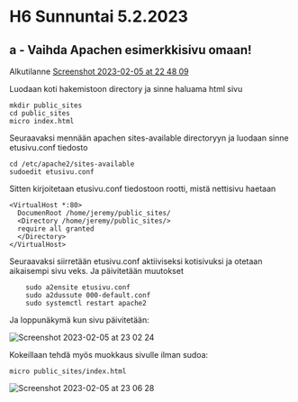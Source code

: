 # H6 Sunnuntai 5.2.2023

## a - Vaihda Apachen esimerkkisivu omaan!

Alkutilanne
[Screenshot 2023-02-05 at 22 48 09](https://user-images.githubusercontent.com/104775534/216844987-b46148db-c895-44b5-b49e-8ed9ca37d300.png)


Luodaan koti hakemistoon directory ja sinne haluama html sivu

    mkdir public_sites
    cd public_sites
    micro index.html
    
 Seuraavaksi mennään apachen sites-available directoryyn ja luodaan sinne etusivu.conf tiedosto
 
    cd /etc/apache2/sites-available
    sudoedit etusivu.conf
    
 Sitten kirjoitetaan etusivu.conf tiedostoon rootti, mistä nettisivu haetaan
 
    <VirtualHost *:80>
      DocumenRoot /home/jeremy/public_sites/
      <Directory /home/jeremy/public_sites/>
      require all granted
      </Directory>
    </VirtualHost>
    
  Seuraavaksi siirretään etusivu.conf aktiiviseksi kotisivuksi ja otetaan aikaisempi sivu veks. Ja päivitetään muutokset
    
        sudo a2ensite etusivu.conf
        sudo a2dussute 000-default.conf
        sudo systemctl restart apache2
        
Ja loppunäkymä kun sivu päivitetään:

![Screenshot 2023-02-05 at 23 02 24](https://user-images.githubusercontent.com/104775534/216845602-0246bdfd-4eba-4476-b522-5b90e1275c40.png)

Kokeillaan tehdä myös muokkaus sivulle ilman sudoa:
  
    micro public_sites/index.html
    
![Screenshot 2023-02-05 at 23 06 28](https://user-images.githubusercontent.com/104775534/216845798-375b11d9-4e4a-4792-bbf7-b69e12750add.png)


  
    
    
        
    
